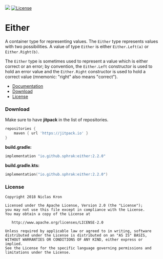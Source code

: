 [![](https://jitpack.io/v/sphrak/Either.svg)](https://jitpack.io/#sphrak/Either)
[![License](https://img.shields.io/badge/License-Apache%202.0-blue.svg)](https://github.com/sphrak/Either/blob/master/LICENSE)

# Either
A container type for representing values. The `Either` type represents values with two possibilities. A value of type `Either` is either `Either.Left(a)` or `Either.Right(b)`.

The `Either` type is sometimes used to represent a value which is either correct or an error; by convention, the `Either.Left` constructor is used to hold an error value and the `Either.Right` constructor is used to hold a correct value (mnemonic: "right" also means "correct").

* [Documentation](https://sphrak.github.io/Either/)
* [Download](https://github.com/sphrak/Either#download)
* [License](https://github.com/sphrak/Either#license)

### Download 
Make sure to have **jitpack** in the list of repositories.
```groovy
repositories {
    maven { url 'https://jitpack.io' }
}
```

**build.gradle:**

```groovy
implementation "io.github.sphrak:either:2.2.0"
```

**build.gradle.kts:**

```kotlin
implementation("io.github.sphrak:either:2.2.0")
```

### License

	Copyright 2018 Niclas Kron

	Licensed under the Apache License, Version 2.0 (the "License");
	you may not use this file except in compliance with the License.
	You may obtain a copy of the License at

	   http://www.apache.org/licenses/LICENSE-2.0

	Unless required by applicable law or agreed to in writing, software
	distributed under the License is distributed on an "AS IS" BASIS,
	WITHOUT WARRANTIES OR CONDITIONS OF ANY KIND, either express or implied.
	See the License for the specific language governing permissions and
	limitations under the License.
